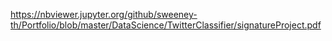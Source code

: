 https://nbviewer.jupyter.org/github/sweeney-th/Portfolio/blob/master/DataScience/TwitterClassifier/signatureProject.pdf
